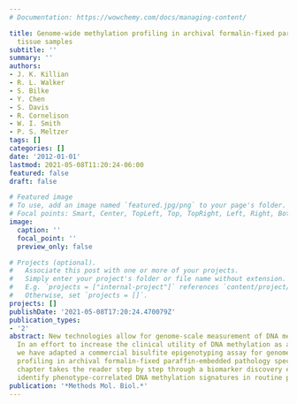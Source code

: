 ```yaml
---
# Documentation: https://wowchemy.com/docs/managing-content/

title: Genome-wide methylation profiling in archival formalin-fixed paraffin-embedded
  tissue samples
subtitle: ''
summary: ''
authors:
- J. K. Killian
- R. L. Walker
- S. Bilke
- Y. Chen
- S. Davis
- R. Cornelison
- W. I. Smith
- P. S. Meltzer
tags: []
categories: []
date: '2012-01-01'
lastmod: 2021-05-08T11:20:24-06:00
featured: false
draft: false

# Featured image
# To use, add an image named `featured.jpg/png` to your page's folder.
# Focal points: Smart, Center, TopLeft, Top, TopRight, Left, Right, BottomLeft, Bottom, BottomRight.
image:
  caption: ''
  focal_point: ''
  preview_only: false

# Projects (optional).
#   Associate this post with one or more of your projects.
#   Simply enter your project's folder or file name without extension.
#   E.g. `projects = ["internal-project"]` references `content/project/deep-learning/index.md`.
#   Otherwise, set `projects = []`.
projects: []
publishDate: '2021-05-08T17:20:24.470079Z'
publication_types:
- '2'
abstract: New technologies allow for genome-scale measurement of DNA methylation.
  In an effort to increase the clinical utility of DNA methylation as a biomarker,
  we have adapted a commercial bisulfite epigenotyping assay for genome-wide methylation
  profiling in archival formalin-fixed paraffin-embedded pathology specimens. This
  chapter takes the reader step by step through a biomarker discovery experiment to
  identify phenotype-correlated DNA methylation signatures in routine pathology specimens.
publication: '*Methods Mol. Biol.*'
---
```

